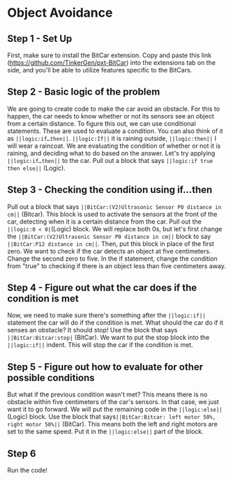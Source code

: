 # Object Avoidance


## Step 1 - Set Up
First, make sure to install the BitCar extension. Copy and paste this link
(https://github.com/TinkerGen/pxt-BitCar) into the extensions tab on the side,
and you'll be able to utilize features specific to the BitCars.


## Step 2 - Basic logic of the problem


We are going to create code to make the car avoid an obstacle. For this to happen,
the car needs to know whether or not its sensors see an object from a certain distance. To figure this
out, we can use conditional statements. These are used to evaluate a condition. You
can also think of it as ``||logic:if…then||``. ``||logic:If||`` it is raining
outside, ``||logic:then||`` I will wear a raincoat. We are evaluating the condition of
whether or not it is raining, and deciding what to do based on the answer.
Let's try applying ``||logic:if…then||`` to the car. Pull out a block that says
``||logic:if true then else||`` (Logic).


## Step 3 - Checking the condition using if...then


Pull out a block that says ``||BitCar:(V2)Ultrasonic Sensor P0 distance in cm||``
(Bitcar). This block is used to activate the sensors at the front of the car,
detecting when it is a certain distance from the car. Pull out the
``||logic:0 < 0|``(Logic) block. We will replace both 0s, but let's first change
the ``||BitCar:(V2)Ultrasonic Sensor P0 distance in cm||`` block to say
``||BitCar:P12 distance in cm||``. Then, put this block in place of the first zero.
We want to check if the car detects an object at five centimeters.
Change the second zero to five.
In the if statement, change the
condition from "true" to checking if there is an object less than five centimeters away.


## Step 4 - Figure out what the car does if the condition is met


Now, we need to make sure there's something after the ``||logic:if||`` statement the car will do
if the condition is met. What should the car do if it senses an obstacle?
It should stop! Use the block that says
``||BitCar:Bitcar:stop|`` (BitCar).
We want to put the stop block into the ``||logic:if||`` indent. This will stop
the car if the condition is met.


## Step 5 - Figure out how to evaluate for other possible conditions


But what if the previous condition wasn't met? This means there is no obstacle within
five centimeters of the car's sensors. In that case, we just want it to go forward.
We will put the remaining code in the ``||logic:else||`` (Logic) block.
Use the block that says``||BitCar:Bitcar: left motor 50%, right motor 50%||``
(BitCar). This means both the left and right motors are set to the same speed.
Put it in the ``||logic:else||`` part of the block.


## Step 6

Run the code!
